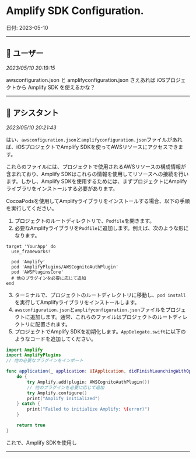 # Amplify SDK Configuration.

日付: 2023-05-10

---

## 👤 ユーザー
*2023/05/10 20:19:15*

awsconfiguration.json と amplifyconfiguration.json さえあれば iOSプロジェクトから Amplify SDK を使えるかな？

---

## 🤖 アシスタント
*2023/05/10 20:21:43*

はい、`awsconfiguration.json`と`amplifyconfiguration.json`ファイルがあれば、iOSプロジェクトでAmplify SDKを使ってAWSリソースにアクセスできます。

これらのファイルには、プロジェクトで使用されるAWSリソースの構成情報が含まれており、Amplify SDKはこれらの情報を使用してリソースへの接続を行います。しかし、Amplify SDKを使用するためには、まずプロジェクトにAmplifyライブラリをインストールする必要があります。

CocoaPodsを使用してAmplifyライブラリをインストールする場合、以下の手順を実行してください。

1. プロジェクトのルートディレクトリで、`Podfile`を開きます。
2. 必要なAmplifyライブラリを`Podfile`に追加します。例えば、次のような形になります。

```
target 'YourApp' do
  use_frameworks!

  pod 'Amplify'
  pod 'AmplifyPlugins/AWSCognitoAuthPlugin'
  pod 'AWSPluginsCore'
  # 他のプラグインを必要に応じて追加
end
```

3. ターミナルで、プロジェクトのルートディレクトリに移動し、`pod install`を実行してAmplifyライブラリをインストールします。
4. `awsconfiguration.json`と`amplifyconfiguration.json`ファイルをプロジェクトに追加します。通常、これらのファイルはプロジェクトのルートディレクトリに配置されます。
5. プロジェクトでAmplify SDKを初期化します。`AppDelegate.swift`に以下のようなコードを追加してください。

```swift
import Amplify
import AmplifyPlugins
// 他の必要なプラグインをインポート

func application(_ application: UIApplication, didFinishLaunchingWithOptions launchOptions: [UIApplication.LaunchOptionsKey: Any]?) -> Bool {
    do {
        try Amplify.add(plugin: AWSCognitoAuthPlugin())
        // 他のプラグインを必要に応じて追加
        try Amplify.configure()
        print("Amplify initialized")
    } catch {
        print("Failed to initialize Amplify: \(error)")
    }

    return true
}
```

これで、Amplify SDKを使用し

---
